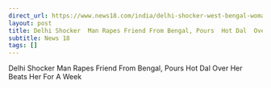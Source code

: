 ```yaml
---
direct_url: https://www.news18.com/india/delhi-shocker-west-bengal-woman-raped-tortured-friend-poured-hot-dal-over-her-arrested-raju-park-neb-sarai-8769283.html
layout: post
title: Delhi Shocker  Man Rapes Friend From Bengal, Pours  Hot Dal  Over Her   Beats Her For A Week
subtitle: News 18
tags: []
---
```


Delhi Shocker  Man Rapes Friend From Bengal, Pours  Hot Dal  Over Her   Beats Her For A Week

